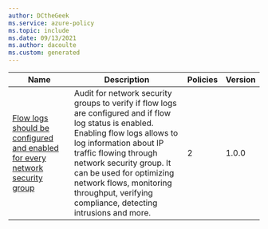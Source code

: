 ```yaml
---
author: DCtheGeek
ms.service: azure-policy
ms.topic: include
ms.date: 09/13/2021
ms.author: dacoulte
ms.custom: generated
---
```


|Name |Description |Policies |Version |
|---|---|---|---|
|[Flow logs should be configured and enabled for every network security group](https://github.com/Azure/azure-policy/blob/master/built-in-policies/policySetDefinitions/Network/NetworkSecurityGroupFlowLog_Enabled.json) |Audit for network security groups to verify if flow logs are configured and if flow log status is enabled. Enabling flow logs allows to log information about IP traffic flowing through network security group. It can be used for optimizing network flows, monitoring throughput, verifying compliance, detecting intrusions and more. |2 |1.0.0 |
